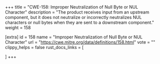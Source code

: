 +++
title = "CWE-158: Improper Neutralization of Null Byte or NUL Character"
description	= "The product receives input from an upstream component, but it does not neutralize or incorrectly neutralizes NUL characters or null bytes when they are sent to a downstream component."
weight = 158

[extra]
id = 158
name = "Improper Neutralization of Null Byte or NUL Character"
url = "https://cwe.mitre.org/data/definitions/158.html"
vote = ""
clippy_helps = false
rust_docs_links = [
	
]
+++


